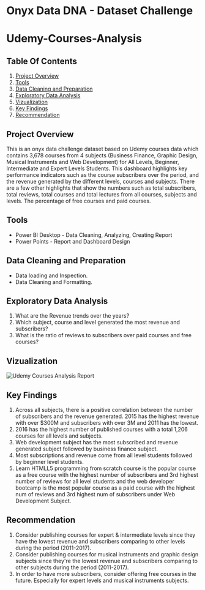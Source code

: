 # Onyx Data DNA - Dataset Challenge
# Udemy-Courses-Analysis

## Table Of Contents

1. [Project Overview](#project-overview)
2. [Tools](#tools)
3. [Data Cleaning and Preparation](#data-cleaning-and-preparation)
4. [Exploratory Data Analysis](#exploratory-data-analysis)
5. [Vizualization](#vizualization)
6. [Key Findings](#key-findings)
7. [Recommendation](#recommendation)

## Project Overview
This is an onyx data challenge dataset based on Udemy courses data which contains 3,678 courses from 4 subjects (Business Finance, Graphic Design, Musical Instruments and Web Development) for All Levels, Beginner, Intermediate and Expert Levels Students. This dashboard highlights key performance indicators such as the course subscribers over the period, and the revenue generated by the different levels, courses and subjects. There are a few other highlights that show the numbers such as total subscribers, total reviews, total courses and total lectures from all courses, subjects and levels. The percentage of free courses and paid courses.

## Tools
* Power BI Desktop - Data Cleaning, Analyzing, Creating Report
* Power Points     - Report and Dashboard Design

## Data Cleaning and Preparation
- Data loading and Inspection.
- Data Cleaning and Formatting.

## Exploratory Data Analysis
1. What are the Revenue trends over the years?
2. Which subject, course and level generated the most revenue and subscribers?
3. What is the ratio of reviews to subscribers over paid courses and free courses?

## Vizualization
![Udemy Courses Analysis Report](https://github.com/Zay-Yar-Htay/Udemy-Courses-Analysis/assets/157587547/a3ef9619-48d3-45a6-a941-7978075e5b28)

## Key Findings
1. Across all subjects, there is a positive correlation between the number of subscribers and the revenue generated. 2015 has the highest revenue with over $300M and subscribers with over 3M and 2011 has the lowest.
2. 2016 has the highest number of published courses with a total 1,206 courses for all levels and subjects.
3. Web development subject has the most subscribed and revenue generated subject followed by business finance subject.
4. Most subscriptions and revenue come from all level students followed by beginner level students.
5. Learn HTMLL5 programming from scratch course is the popular course as a free course with the highest number of subscribers and 3rd highest number of reviews for all level students and the web developer bootcamp is the most popular course as a paid course with the highest num of reviews and 3rd highest num of subscribers under Web Development Subject.

## Recommendation
1. Consider publishing courses for expert & intermediate levels since they have the lowest revenue and subscribers comparing to other levels during the period (2011-2017).
2. Consider publishing courses for musical instruments and graphic design subjects since they're the lowest revenue and subscribers comparing to other subjects during the period (2011-2017).
3. In order to have more subscribers, consider offering free courses in the future. Especially for expert levels and musical instruments subjects.

